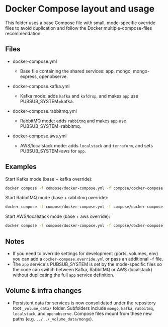 Docker Compose layout and usage
================================

This folder uses a base Compose file with small, mode-specific override
files to avoid duplication and follow the Docker multiple-compose-files
recommendation.

Files
-----

- docker-compose.yml
  - Base file containing the shared services: app, mongo, mongo-express,
    openobserve.

- docker-compose.kafka.yml
  - Kafka mode: adds `kafka` and `kafdrop`, and makes `app` use
    PUBSUB_SYSTEM=kafka.

- docker-compose.rabbitmq.yml
  - RabbitMQ mode: adds `rabbitmq` and makes `app` use
    PUBSUB_SYSTEM=rabbitmq.

- docker-compose.aws.yml
  - AWS/localstack mode: adds `localstack` and `terraform`, and sets
    PUBSUB_SYSTEM=aws for `app`.

Examples
--------

Start Kafka mode (base + kafka override):

```bash
docker compose -f compose/docker-compose.yml -f compose/docker-compose.kafka.yml up
```

Start RabbitMQ mode (base + rabbitmq override):

```bash
docker compose -f compose/docker-compose.yml -f compose/docker-compose.rabbitmq.yml up
```

Start AWS/localstack mode (base + aws override):

```bash
docker compose -f compose/docker-compose.yml -f compose/docker-compose.aws.yml up
```

Notes
-----

- If you need to override settings for development (ports, volumes, env) you
  can add a `docker-compose.override.yml` or pass an additional `-f` file.
- The `app` service's PUBSUB_SYSTEM is set by the mode-specific files so the
  code can switch between Kafka, RabbitMQ or AWS (localstack) without
  duplicating the full `app` service definition.

Volume & infra changes
-----------------------

- Persistent data for services is now consolidated under the repository root
  `_volume_data/` folder. Subfolders include `mongo`, `kafka`, `rabbitmq`,
  `localstack`, and `openobserve`. Compose files mount from
  these new paths (e.g. `../../_volume_data/mongo`).
